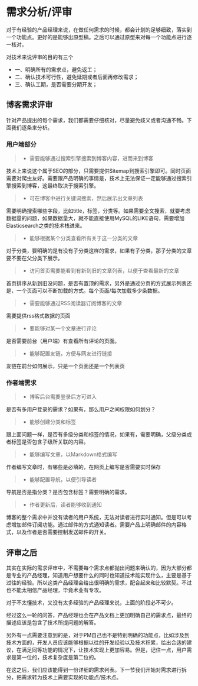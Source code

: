 # 需求分析/评审

对于有经验的产品经理来说，在做任何需求的时候，都会计划的足够细致，落实到一个功能点。更好的是能够出原型稿。之后可以通过原型来对每一个功能点进行逐一核对。

对技术来说评审的目的有三个
* 一、明确所有的需求点，避免返工；
* 二、确认技术可行性，避免延期或者后面再修改需求；
* 三、确认工期，是否需要分期开发；


## 博客需求评审

针对产品提出的每个需求，我们都需要仔细核对，尽量避免歧义或者沟通不畅。下面我们逐条来分析。

### 用户端部分

> * 需要能够通过搜索引擎搜索到博客内容，进而来到博客

技术上来说这个属于SEO的部分，只需要提供Sitemap到搜索引擎即可。同时页面需要对爬虫友好。需要跟产品明确的事情是，技术上无法保证一定能够通过搜索引擎搜索到博客，这最终取决于搜索引擎。

> * 可在博客中进行关键词搜索，然后展示出文章列表

需要明确搜索哪些字段，比如title，标签，分类等。如果需要全文搜索，就要考虑数据量的问题，如果数据量大，就不能直接使用MySQL的LIKE语句，需要增加Elasticsearch之类的技术栈进来。

> * 能够根据某个分类查看所有关于这一分类的文章

对于分类，要明确的是有没有子分类这样的需求，如果有子分类，那子分类的文章要不要在父分类下展示。

> * 访问首页需要能看到有新到旧的文章列表，以便于查看最新的文章

首页排序从新到旧没问题，是否有置顶的需求，另外是通过分页的方式展示列表还是，一个页面可以不断加载的方式。每个页面/每次加载多少条数据。

> * 需要能够通过RSS阅读器订阅博客的文章

需要提供rss格式数据的页面

> * 要能够对某一个文章进行评论

是否需要前台（用户端）有查看所有评论的页面。

> * 能够配置友链，方便与网友进行链接

友链在前台如何展示，只是一个页面还是一个列表页


### 作者端需求

> * 博客后台需要登录后方可进入

是否有多用户登录的需求？如果有，那么用户之间权限如何划分？

> * 能够创建分类和标签

跟上面问题一样，是否有多级分类和标签的情况，如果有，需要明确，父级分类或者标签是否包含子级所关联的内容。

> * 能够编写文章，以Markdown格式编写

作者编写文章时，有哪些是必填的，在网页上编写是否需要实时保存

> * 能够配置导航，以便引导读者

导航是否是指分类？是否包含标签？需要明确的需求。

> * 作者更新后，读者能够收到通知

博客的整个需求中并没有读者的用户系统，无法对读者进行实时通知。但是可以考虑增加邮件订阅功能。通过邮件的方式通知读者。需要产品上明确邮件的内容格式，以及作者是否需要控制发送邮件的开关。

## 评审之后

其实在实际的需求评审中，不需要每个需求点都抛出问题来确认的，因为大部分都是专业的产品经理，知道用户想要什么的同时也知道技术能实现什么，主要是基于过往的经验。所以这类产品经理会给出很明确的需求，配合起来和比较默契。不过也不能太相信产品经理，毕竟术业有专攻。

对于不太懂技术，又没有太多经验的产品经理来说，上面的阶段必不可少。

经过这么一轮的问答，产品经理也会在产品文档上更加明确自己的需求点，最终的描述应该是包含了技术所提问题的解答。

另外有一点需要注意到的是，对于PM自己也不是特别明确的功能点，比如涉及到技术方面的，开发人员应该能够根据以往的开发经验以及技术积累，给出合适的建议，在满足同等功能的情况下，让技术实现上更加容易。但是，记住一点，用户需求是第一位的，技术复杂度是第二位的。

在这之后，我们应该能得到一份详细的需求列表。下一节我们开始对需求进行拆分，把需求转为技术上需要实现的功能点/技术点。
